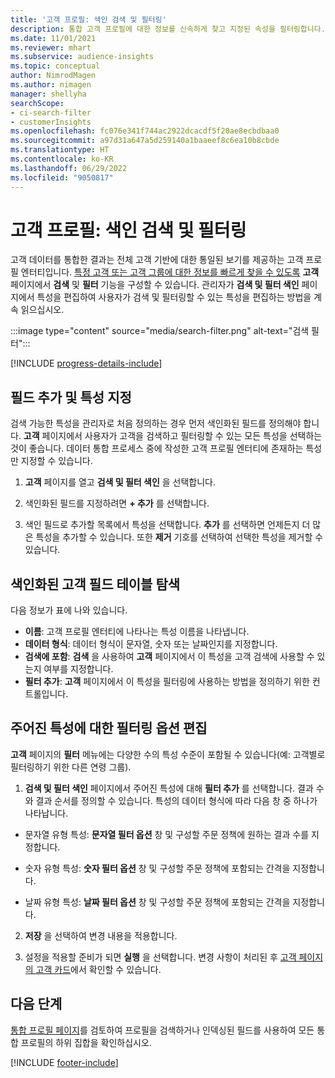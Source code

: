 ```yaml
---
title: '고객 프로필: 색인 검색 및 필터링'
description: 통합 고객 프로필에 대한 정보를 신속하게 찾고 지정된 속성을 필터링합니다.
ms.date: 11/01/2021
ms.reviewer: mhart
ms.subservice: audience-insights
ms.topic: conceptual
author: NimrodMagen
ms.author: nimagen
manager: shellyha
searchScope:
- ci-search-filter
- customerInsights
ms.openlocfilehash: fc076e341f744ac2922dcacdf5f20ae8ecbdbaa0
ms.sourcegitcommit: a97d31a647a5d259140a1baaeef8c6ea10b8cbde
ms.translationtype: HT
ms.contentlocale: ko-KR
ms.lasthandoff: 06/29/2022
ms.locfileid: "9050817"
---
```

# <a name="customer-profiles-search--filter-index"></a>고객 프로필: 색인 검색 및 필터링

고객 데이터를 통합한 결과는 전체 고객 기반에 대한 통일된 보기를 제공하는 고객 프로필 엔터티입니다. [특정 고객 또는 고객 그룹에 대한 정보를 빠르게 찾을 수 있도록](customer-profiles.md) **고객** 페이지에서 **검색** 및 **필터** 기능을 구성할 수 있습니다. 관리자가 **검색 및 필터 색인** 페이지에서 특성을 편집하여 사용자가 검색 및 필터링할 수 있는 특성을 편집하는 방법을 계속 읽으십시오.

   :::image type="content" source="media/search-filter.png" alt-text="검색 필터":::

[!INCLUDE [progress-details-include](includes/progress-details-pane.md)]

## <a name="add-fields-and-specify-attributes"></a>필드 추가 및 특성 지정

검색 가능한 특성을 관리자로 처음 정의하는 경우 먼저 색인화된 필드를 정의해야 합니다. **고객** 페이지에서 사용자가 고객을 검색하고 필터링할 수 있는 모든 특성을 선택하는 것이 좋습니다. 데이터 통합 프로세스 중에 작성한 고객 프로필 엔터티에 존재하는 특성만 지정할 수 있습니다.

1. **고객** 페이지를 열고 **검색 및 필터 색인** 을 선택합니다.

2. 색인화된 필드를 지정하려면 **+ 추가** 를 선택합니다.

3. 색인 필드로 추가할 목록에서 특성을 선택합니다. **추가** 를 선택하면 언제든지 더 많은 특성을 추가할 수 있습니다. 또한 **제거** 기호를 선택하여 선택한 특성을 제거할 수 있습니다.

## <a name="explore-the-indexed-customer-fields-table"></a>색인화된 고객 필드 테이블 탐색

다음 정보가 표에 나와 있습니다.

- **이름**: 고객 프로필 엔터티에 나타나는 특성 이름을 나타냅니다.
- **데이터 형식**: 데이터 형식이 문자열, 숫자 또는 날짜인지를 지정합니다.
- **검색에 포함**: **검색** 을 사용하여 **고객** 페이지에서 이 특성을 고객 검색에 사용할 수 있는지 여부를 지정합니다.
- **필터 추가**: **고객** 페이지에서 이 특성을 필터링에 사용하는 방법을 정의하기 위한 컨트롤입니다.

## <a name="editing-filtering-options-for-a-given-attribute"></a>주어진 특성에 대한 필터링 옵션 편집

**고객** 페이지의 **필터** 메뉴에는 다양한 수의 특성 수준이 포함될 수 있습니다(예: 고객별로 필터링하기 위한 다른 연령 그룹).

1. **검색 및 필터 색인** 페이지에서 주어진 특성에 대해 **필터 추가** 를 선택합니다. 결과 수와 결과 순서를 정의할 수 있습니다. 특성의 데이터 형식에 따라 다음 창 중 하나가 나타납니다.

- 문자열 유형 특성: **문자열 필터 옵션** 창 및 구성할 주문 정책에 원하는 결과 수를 지정합니다.

- 숫자 유형 특성: **숫자 필터 옵션** 창 및 구성할 주문 정책에 포함되는 간격을 지정합니다.

- 날짜 유형 특성: **날짜 필터 옵션** 창 및 구성할 주문 정책에 포함되는 간격을 지정합니다.

2. **저장** 을 선택하여 변경 내용을 적용합니다.

3. 설정을 적용할 준비가 되면 **실행** 을 선택합니다. 변경 사항이 처리된 후 [고객 페이지의 고객 카드](customer-profiles.md)에서 확인할 수 있습니다. 

## <a name="next-steps"></a>다음 단계

[통합 프로필 페이지](customer-profiles.md)를 검토하여 프로필을 검색하거나 인덱싱된 필드를 사용하여 모든 통합 프로필의 하위 집합을 확인하십시오.


[!INCLUDE [footer-include](includes/footer-banner.md)]
